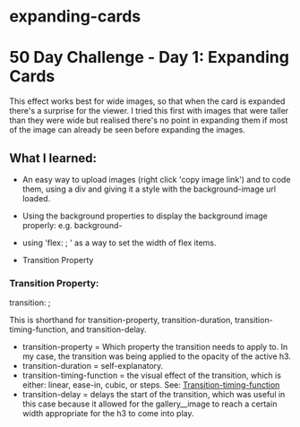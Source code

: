 # expanding-cards

# 50 Day Challenge - Day 1: Expanding Cards

This effect works best for wide images, so that when the card is expanded there's a surprise for the viewer. 
I tried this first with images that were taller than they were wide but realised there's no point in expanding them if most of the image can already be seen before expanding the images. 

## What I learned:

- An easy way to upload images (right click 'copy image link') and to code them, using a div and giving it a style with the background-image url loaded. 

- Using the background properties to display the background image properly: e.g. background-

- using 'flex: ; ' as a way to set the width of flex items. 

- Transition Property

### Transition Property:

transition: ;

This is shorthand for transition-property, transition-duration, transition-timing-function, and transition-delay.

- transition-property = Which property the transition needs to apply to. In my case, the transition was being applied to the opacity of the active h3. 
- transition-duration = self-explanatory. 
- transition-timing-function = the visual effect of the transition, which is either: linear, ease-in, cubic, or steps. See: [Transition-timing-function](https://developer.mozilla.org/en-US/docs/Web/CSS/transition-timing-function)
- transition-delay = delays the start of the transition, which was useful in this case because it allowed for the gallery__image to reach a certain width appropriate for the h3 to come into play. 

